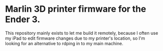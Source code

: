# Marlin 3D printer firmware for the Ender 3.

This repository mainly exists to let me build it remotely, because I often use my iPad to edit firmware changes due to my printer's location, so I'm looking for an alternative to rdping in to my main machine.

